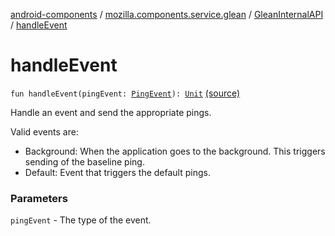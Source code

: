 [android-components](../../index.md) / [mozilla.components.service.glean](../index.md) / [GleanInternalAPI](index.md) / [handleEvent](./handle-event.md)

# handleEvent

`fun handleEvent(pingEvent: `[`PingEvent`](../-glean/-ping-event/index.md)`): `[`Unit`](https://kotlinlang.org/api/latest/jvm/stdlib/kotlin/-unit/index.html) [(source)](https://github.com/mozilla-mobile/android-components/blob/master/components/service/glean/src/main/java/mozilla/components/service/glean/Glean.kt#L238)

Handle an event and send the appropriate pings.

Valid events are:

* Background: When the application goes to the background.
    This triggers sending of the baseline ping.
* Default: Event that triggers the default pings.

### Parameters

`pingEvent` - The type of the event.